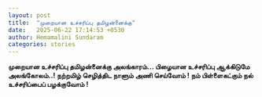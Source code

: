 ```yaml
---
layout: post
title:  "முறையான உச்சரிப்பு தமிழன்னைக்கு"
date:   2025-06-22 17:14:53 +0530
author: Hemamalini Sundaram
categories: stories
---
```


**முறையான உச்சரிப்பு தமிழன்னைக்கு அலங்காரம்\... பிழையான உச்சரிப்பு ஆக்கிடுமே
அலங்கோலம்..! நற்றமிழ் செழித்திட நாளும் அணி செய்வோம் ! நம் பிள்ளைகட்கும் நல் உச்சரிப்பைப்
பழக்குவோம் !**

